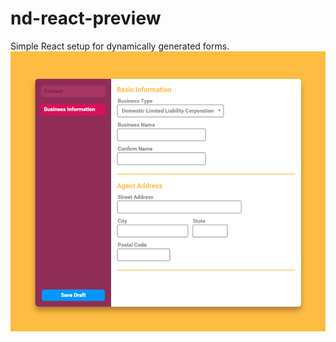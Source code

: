 # nd-react-preview
Simple React setup for dynamically generated forms.
![Screenshot of the example](nd-react-preview/img/preview.png?raw=true "")